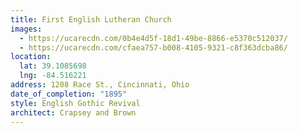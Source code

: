 ```yaml
---
title: First English Lutheran Church
images:
  - https://ucarecdn.com/0b4e4d5f-18d1-49be-8866-e5370c512037/
  - https://ucarecdn.com/cfaea757-b008-4105-9321-c8f363dcba86/
location:
  lat: 39.1085698
  lng: -84.516221
address: 1208 Race St., Cincinnati, Ohio
date_of_completion: "1895"
style: English Gothic Revival
architect: Crapsey and Brown
---
```

